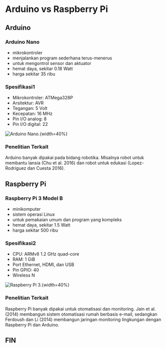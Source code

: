 
# Arduino vs Raspberry Pi

## Arduino

### Arduino Nano

- mikrokontroler
- menjalankan program sederhana terus-menerus
- untuk mengontrol sensor dan aktuator
- hemat daya, sekitar 0.18 Watt
- harga sekitar 35 ribu

### Spesifikasi1

- Mikrokontroler: ATMega328P
- Arsitektur: AVR
- Tegangan: 5 Volt
- Kecepatan: 16 MHz
- Pin I/O analog: 8
- Pin I/O digital: 22

![*Arduino Nano*.](aaaaa.jpg){width=40%}

### Penelitian Terkait

Arduino banyak dipakai pada bidang robotika. Misalnya robot untuk
membantu lansia (Chu et al. 2016) dan robot untuk edukasi
(Lopez-Rodriguez dan Cuesta 2016).

## Raspberry Pi

### Raspberry Pi 3 Model B

- minikomputer
- sistem operasi Linux
- untuk pemakaian umum dan program yang kompleks
- hemat daya, sekitar 1.5 Watt
- harga sekitar 500 ribu

### Spesifikasi2
- CPU: ARMv8 1.2 GHz quad-core
- RAM: 1 GiB
- Port Ethernet, HDMI, dan USB
- Pin GPIO: 40
- Wireless N

![*Raspberry Pi 3*.](bbbb.jpg){width=40%}

### Penelitian Terkait

Raspberry Pi banyak dipakai untuk otomatisasi dan monitoring.
Jain et al. (2014) membangun sistem otomatisasi rumah berbasis
e-mail, sedangkan Ferdoush dan Li (2014) membangun jaringan
monitoring lingkungan dengan Raspberry Pi dan Arduino.

## FIN
